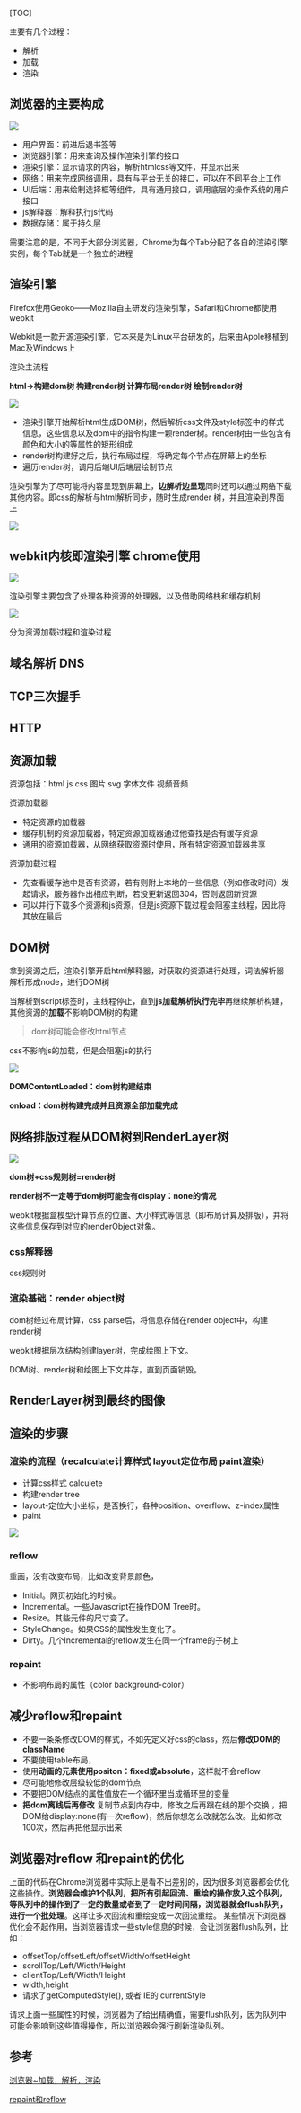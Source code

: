 [TOC]

主要有几个过程：

* 解析
* 加载
* 渲染



## 浏览器的主要构成

![](http://pic002.cnblogs.com/images/2011/265173/2011110316262567.png)

- 用户界面：前进后退书签等
- 浏览器引擎：用来查询及操作渲染引擎的接口
- 渲染引擎：显示请求的内容，解析htmlcss等文件，并显示出来
- 网络：用来完成网络调用，具有与平台无关的接口，可以在不同平台上工作
- UI后端：用来绘制选择框等组件，具有通用接口，调用底层的操作系统的用户接口
- js解释器：解释执行js代码
- 数据存储：属于持久层



需要注意的是，不同于大部分浏览器，Chrome为每个Tab分配了各自的渲染引擎实例，每个Tab就是一个独立的进程



## 渲染引擎

Firefox使用Geoko——Mozilla自主研发的渲染引擎，Safari和Chrome都使用webkit

Webkit是一款开源渲染引擎，它本来是为Linux平台研发的，后来由Apple移植到Mac及Windows上

渲染主流程 

**html->构建dom树 构建render树 计算布局render树 绘制render树**

![](http://pic002.cnblogs.com/images/2011/265173/2011110316263715.png)

- 渲染引擎开始解析html生成DOM树，然后解析css文件及style标签中的样式信息，这些信息以及dom中的指令构建一颗render树。render树由一些包含有颜色和大小的等属性的矩形组成
- render树构建好之后，执行布局过程，将确定每个节点在屏幕上的坐标
- 遍历render树，调用后端UI后端层绘制节点

渲染引擎为了尽可能将内容呈现到屏幕上，**边解析边呈现**同时还可以通过网络下载其他内容。即css的解析与html解析同步，随时生成render 树，并且渲染到界面上

![](http://pic002.cnblogs.com/images/2011/265173/2011110316264892.png)



## webkit内核即渲染引擎 chrome使用

![](http://jdc.jd.com/wp-content/uploads/2016/12/1-5.png)

渲染引擎主要包含了处理各种资源的处理器，以及借助网络栈和缓存机制

![](http://jdc.jd.com/wp-content/uploads/2016/12/3-1.png)

分为资源加载过程和渲染过程

## 域名解析 DNS

## TCP三次握手

## HTTP

## 资源加载

资源包括：html js css 图片 svg 字体文件 视频音频

资源加载器

* 特定资源的加载器
* 缓存机制的资源加载器，特定资源加载器通过他查找是否有缓存资源
* 通用的资源加载器，从网络获取资源时使用，所有特定资源加载器共享

资源加载过程

* 先查看缓存池中是否有资源，若有则附上本地的一些信息（例如修改时间）发起请求，服务器作出相应判断，若没更新返回304，否则返回新资源
* 可以并行下载多个资源和js资源，但是js资源下载过程会阻塞主线程，因此将其放在最后

## DOM树

拿到资源之后，渲染引擎开启html解释器，对获取的资源进行处理，词法解析器解析形成node，进行DOM树

当解析到script标签时，主线程停止，直到**js加载解析执行完毕**再继续解析构建，其他资源的**加载**不影响DOM树的构建

> dom树可能会修改html节点

css不影响js的加载，但是会阻塞js的执行

![](http://jdc.jd.com/wp-content/uploads/2016/12/8-11.png)

**DOMContentLoaded：dom树构建结束**

**onload：dom树构建完成并且资源全部加载完成**

## 网络排版过程从DOM树到RenderLayer树

![](http://jdc.jd.com/wp-content/uploads/2016/12/89-1.png)

**dom树+css规则树=render树**

**render树不一定等于dom树可能会有display：none的情况**

webkit根据盒模型计算节点的位置、大小样式等信息（即布局计算及排版），并将这些信息保存到对应的renderObject对象。

### css解释器

css规则树

### 渲染基础：render object树

dom树经过布局计算，css parse后，将信息存储在render object中，构建render树

webkit根据层次结构创建layer树，完成绘图上下文。

DOM树、render树和绘图上下文并存，直到页面销毁。



## RenderLayer树到最终的图像

## 渲染的步骤

### 渲染的流程（recalculate计算样式 layout定位布局 paint渲染）

* 计算css样式 calculete
* 构建render tree
* layout-定位大小坐标，是否换行，各种position、overflow、z-index属性
* paint

![](http://coolshell.cn//wp-content/uploads/2013/05/Render-Process-Skipping.jpg)

### reflow

重画，没有改变布局，比如改变背景颜色，

- Initial。网页初始化的时候。
- Incremental。一些Javascript在操作DOM Tree时。
- Resize。其些元件的尺寸变了。
- StyleChange。如果CSS的属性发生变化了。
- Dirty。几个Incremental的reflow发生在同一个frame的子树上

### repaint

* 不影响布局的属性（color background-color）



## 减少reflow和repaint

* 不要一条条修改DOM的样式，不如先定义好css的class，然后**修改DOM的className**
* 不要使用table布局，
* 使用**动画的元素使用positon：fixed或absolute**，这样就不会reflow
* 尽可能地修改层级较低的dom节点
* 不要把DOM结点的属性值放在一个循环里当成循环里的变量
* **把dom离线后再修改** 复制节点到内存中，修改之后再跟在线的那个交换 ，把DOM给display:none(有一次reflow)，然后你想怎么改就怎么改。比如修改100次，然后再把他显示出来




## 浏览器对reflow 和repaint的优化

上面的代码在Chrome浏览器中实际上是看不出差别的，因为很多浏览器都会优化这些操作。**浏览器会维护1个队列，把所有引起回流、重绘的操作放入这个队列，等队列中的操作到了一定的数量或者到了一定时间间隔，浏览器就会flush队列，进行一个批处理**。这样让多次回流和重绘变成一次回流重绘。
某些情况下浏览器优化会不起作用，当浏览器请求一些style信息的时候，会让浏览器flush队列，比如：

- offsetTop/offsetLeft/offsetWidth/offsetHeight
- scrollTop/Left/Width/Height
- clientTop/Left/Width/Height
- width,height
- 请求了getComputedStyle(), 或者 IE的 currentStyle

请求上面一些属性的时候，浏览器为了给出精确值，需要flush队列，因为队列中可能会影响到这些值得操作，所以浏览器会强行刷新渲染队列。

## 

## 参考

[浏览器~加载，解析，渲染](http://www.jianshu.com/p/e141d1543143)

[repaint和reflow](http://www.jianshu.com/p/01b9457f44d6)


